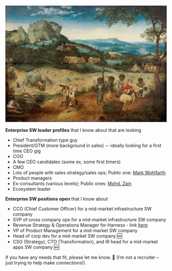![haymaking](https://github.com/akash-d-bhatia/hacks/blob/4a6144786999c1e30083ee66df2389adbdd5475d/images/haymaking.jpeg)

**Enterprise SW leader profiles** that I know about that are looking

* Chief Transformation type guy
* President/GTM (more background in sales) -- ideally looking for a first time CEO gig
* COO
* A few CEO candidates (some ex, some first timers)
* CMO
* Lots of people with sales strategy/sales ops; Public one: [Mark Wohlfarth](https://www.linkedin.com/in/mark-wohlfarth/)
* Product managers
* Ex-consultants (various levels); Public ones: [Mohd. Zain](https://www.linkedin.com/in/mohammedzain/)
* Ecosystem leader

**Enterprise SW positions open** that I know about

* CCO (Chief Customer Officer) for a mid-market infrastructure SW company
* SVP of cross company ops for a mid-market infrastructure SW company
* Revenue Strategy & Operations Manager for Harness - link [here](https://www.harness.io/company/jobs/apply?gh_jid=4407329007?gh_jid%3D4407329007) 
* VP of Product Management for a mid-market SW company 
* Head of corp dev for a mid-market SW company 🆕
* CSO (Strategy), CTO (Transformation), and IR head for a mid-market apps SW company 🆕

If you have any needs that fit, please let me know. 🙏 (I’m not a recruiter – just trying to help make connections!).
